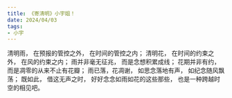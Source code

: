 ```yaml
---
title: 《寄清明》小宇姐！
date: 2024/04/03
tags:
- 小宇
---
```

清明雨，
在预报的管控之外，
在时间的管控之内；
清明花，
在时间的约束之外，
在风的约束之内；
雨并非毫无征兆，
而是念想积累成线；
花期并非有约，
而是凋零的从来不止有花瓣；
雨已落，花凋谢，
如思念落地有声，
如纪念随风飘荡；
既如此，
借这无声之时，
好好念念如雨如花的这些那些，
也是一种跨越时空的相见吧。
